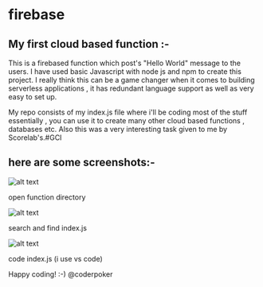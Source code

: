 # firebase
My first cloud based function :-
------------
This is a firebased function which post's "Hello World" message to the users.
I have used basic Javascript with node js and npm to create this project.
I really think this can be a game changer when it comes to building serverless applications , it has redundant language support 
as well as very easy to set up.

My repo consists of my index.js file where i'll be coding most of the stuff essentially , you can use it to create many other cloud 
based functions , databases etc.
Also this was a very interesting task given to me by Scorelab's.#GCI
                                                      
here are some screenshots:-
------------------------

![alt text](https://image.ibb.co/kM39vR/open_function_dir.png "open function directory")


open function directory




![alt text](https://preview.ibb.co/mxK4Um/index_jpg.png "open index.js")


search and find index.js





![alt text](https://image.ibb.co/dVYW9m/code.png "code index.js")


code index.js (i use vs code)

Happy coding! :-)
@coderpoker
